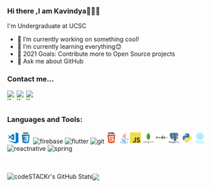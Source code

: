 ### Hi there ,I am Kavindya👋👋👋
I'm Undergraduate at UCSC
 - 🔭 I’m currently working on something cool!
 - 🌱 I’m currently learning everything😊
 - 🥅 2021 Goals: Contribute more to Open Source projects
 - 💬 Ask me about GitHub

### Contact me...
<a href="https://www.linkedin.com/in/kavindya-devindi-29860a1a7/" rel="nofollow">
  <img align="left" alt="Kavindya's Linkdein" width="22px" height="22px" src="https://raw.githubusercontent.com/peterthehan/peterthehan/master/assets/linkedin.svg" data-canonical-src="https://cdn.jsdelivr.net/npm/simple-icons@v3/icons/linkedin.svg" style="max-width:100%;">
</a>
<a href="https://kavindya-portfolio.netlify.app/">
  <img align="left" alt="Kavindya's Portfolio" width="22px" height="22px" src="https://www.nicepng.com/png/detail/207-2074901_woman-icon-avatar-icon.png" data-canonical-src="https://cdn.jsdelivr.net/npm/simple-icons@v3/icons/github.svg" style="max-width:100%;">
</a>
<a href="https://www.facebook.com/kavindya.devindi.319" rel="nofollow">
  <img align="left" alt="Kavindya's Facebook" width="22px" height="22px" src="https://raw.githubusercontent.com/peterthehan/peterthehan/master/assets/facebook.svg" data-canonical-src="https://cdn.jsdelivr.net/npm/simple-icons@v3/icons/facebook.svg" style="max-width:100%;">
</a>
<br></br>

### Languages and Tools:
<p>
<img  alt="Visual Studio Code" width="26" height="26" padding="3" src="https://raw.githubusercontent.com/github/explore/80688e429a7d4ef2fca1e82350fe8e3517d3494d/topics/visual-studio-code/visual-studio-code.png" />
<img src="https://raw.githubusercontent.com/devicons/devicon/master/icons/css3/css3-original-wordmark.svg" alt="css3" padding="3" width="26" height="26"/> <img src="https://www.vectorlogo.zone/logos/firebase/firebase-icon.svg" alt="firebase" padding="3" width="26" height="26"/> <img src="https://www.vectorlogo.zone/logos/flutterio/flutterio-icon.svg" alt="flutter"  padding="3" width="26" height="26"/>  <img src="https://www.vectorlogo.zone/logos/git-scm/git-scm-icon.svg" alt="git" width="26" height="26"/>  <img src="https://raw.githubusercontent.com/devicons/devicon/master/icons/html5/html5-original-wordmark.svg" alt="html5" width="26" height="26"/> <img src="https://raw.githubusercontent.com/devicons/devicon/master/icons/java/java-original.svg" alt="java" padding="3" width="26" height="26"/><img src="https://raw.githubusercontent.com/devicons/devicon/master/icons/javascript/javascript-original.svg" alt="javascript" width="26" height="26"/> <img src="https://raw.githubusercontent.com/devicons/devicon/master/icons/mongodb/mongodb-original-wordmark.svg" alt="mongodb" padding="3" width="26" height="26"/> <img src="https://raw.githubusercontent.com/devicons/devicon/master/icons/nodejs/nodejs-original-wordmark.svg" alt="nodejs" padding="3" width="30" height="30"/><img src="https://raw.githubusercontent.com/devicons/devicon/master/icons/postgresql/postgresql-original-wordmark.svg" alt="postgresql" padding="3" width="26" height="26"/> <img src="https://raw.githubusercontent.com/devicons/devicon/master/icons/python/python-original.svg" alt="python" padding="3" width="26" height="26"/> <img src="https://raw.githubusercontent.com/devicons/devicon/master/icons/react/react-original-wordmark.svg" alt="react" padding="3" width="26" height="26"/> <img src="https://reactnative.dev/img/header_logo.svg" alt="reactnative" padding="3" width="26" height="26"/> <img src="https://www.vectorlogo.zone/logos/springio/springio-icon.svg" alt="spring" width="26" height="26"/> 
</p>


<br></br>
<img align="left" alt="codeSTACKr's GitHub Stats" src="https://github-readme-stats.vercel.app/api?username=KAVINDYADEVINDI&show_icons=true&icon_color=32a836&theme=gotham">
<img align="center" src="https://camo.githubusercontent.com/09052184451649d6ecea9a14428b3336d0da6977669057b44329ebb8356ac497/68747470733a2f2f6769746875622d726561646d652d73746174732e76657263656c2e6170702f6170692f746f702d6c616e67732f3f757365726e616d653d69616d706177616e267468656d653d6c6967687426686964655f6c616e67735f62656c6f773d31" data-canonical-src="https://github-readme-stats.vercel.app/api/top-langs/?username=KAVINDYADEVINDI&amp;theme=gotham;" style="max-width:100%;">

